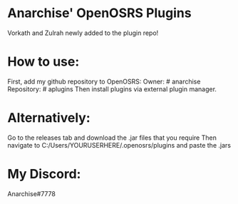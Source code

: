 # Anarchise' OpenOSRS Plugins
Vorkath and Zulrah newly added to the plugin repo!

# How to use:

First, add my github repository to OpenOSRS:
Owner: # anarchise
Repository: # aplugins
Then install plugins via external plugin manager.

# Alternatively:

Go to the releases tab and download the .jar files that you require
Then navigate to C:/Users/YOURUSERHERE/.openosrs/plugins and paste the .jars 

# My Discord:
Anarchise#7778
